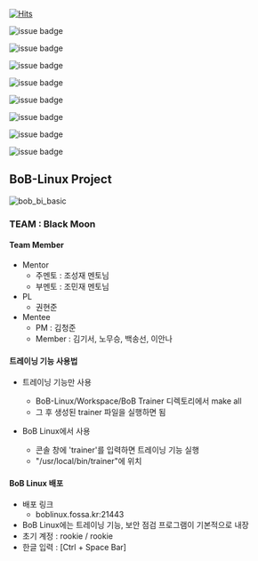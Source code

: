 <!-- 방문자 수 -->
[![Hits](https://hits.seeyoufarm.com/api/count/incr/badge.svg?url=https%3A%2F%2Fgithub.com%2Fblack6765%2FBoB-Linux&count_bg=%231E1F1D&title_bg=%23555555&icon=github.svg&icon_color=%230B0A0A&title=number+of+visitors&edge_flat=false)](https://hits.seeyoufarm.com)

<!-- 사용 언어 수 -->
![issue badge](https://img.shields.io/github/languages/count/black6765/BoB-Linux/survive)

<!-- 최다빈도 언어 -->
![issue badge](https://img.shields.io/github/languages/top/black6765/BoB-Linux/survive)

<!-- issues -->
![issue badge](https://img.shields.io/github/issues/black6765/BoB-Linux?color=black&logo=github&logoColor=black)

<!-- forks -->
![issue badge](https://img.shields.io/github/forks/black6765/BoB-Linux?color=black&logo=github&logoColor=black)

<!-- stars -->
![issue badge](https://img.shields.io/github/stars/black6765/BoB-Linux?color=black&logo=github&logoColor=black)

<!-- weekly commit -->
![issue badge](https://img.shields.io/github/commit-activity/w/black6765/BoB-Linux/survive)

<!-- 깃헙 레포 코드 용량 -->
![issue badge](https://img.shields.io/github/languages/code-size/black6765/BoB-Linux/survive)

<!-- 깃헙 레포 용량 -->
![issue badge](https://img.shields.io/github/repo-size/black6765/BoB-Linux/survive)

## BoB-Linux Project
![bob_bi_basic](https://user-images.githubusercontent.com/67176669/91658741-dccce200-eb05-11ea-8cd4-6dc2c08cc8f9.jpg)
### TEAM : Black Moon
#### Team Member
- Mentor
  - 주멘토 : 조성재 멘토님
  - 부멘토 : 조민재 멘토님
- PL
  - 권현준
- Mentee
  - PM : 김청준
  - Member : 김기서, 노무승, 백송선, 이안나

#### 트레이닝 기능 사용법
- 트레이닝 기능만 사용
  - BoB-Linux/Workspace/BoB Trainer 디렉토리에서 make all
  - 그 후 생성된 trainer 파일을 실행하면 됨
  
- BoB Linux에서 사용
  - 콘솔 창에 'trainer'를 입력하면 트레이닝 기능 실행
  - \"/usr/local/bin/trainer\"에 위치
 
 #### BoB Linux 배포
 - 배포 링크
   - boblinux.fossa.kr:21443
 - BoB Linux에는 트레이닝 기능, 보안 점검 프로그램이 기본적으로 내장
 - 초기 계정 : rookie / rookie
 - 한글 입력 : [Ctrl + Space Bar]
